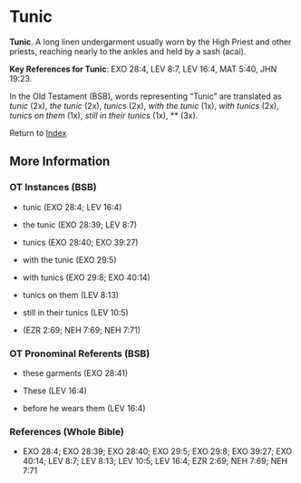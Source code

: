 # Tunic
**Tunic**. 
A long linen undergarment usually worn by the High Priest and other priests, reaching nearly to the ankles and held by a sash (acai). 


**Key References for Tunic**: 
EXO 28:4, LEV 8:7, LEV 16:4, MAT 5:40, JHN 19:23. 


In the Old Testament (BSB), words representing “Tunic” are translated as 
*tunic* (2x), *the tunic* (2x), *tunics* (2x), *with the tunic* (1x), *with tunics* (2x), *tunics on them* (1x), *still in their tunics* (1x), ** (3x). 




Return to [Index](00-Index.md)

## More Information

### OT Instances (BSB)

* tunic (EXO 28:4; LEV 16:4)

* the tunic (EXO 28:39; LEV 8:7)

* tunics (EXO 28:40; EXO 39:27)

* with the tunic (EXO 29:5)

* with tunics (EXO 29:8; EXO 40:14)

* tunics on them (LEV 8:13)

* still in their tunics (LEV 10:5)

*  (EZR 2:69; NEH 7:69; NEH 7:71)



### OT Pronominal Referents (BSB)

* these garments (EXO 28:41)

* These (LEV 16:4)

* before he wears them (LEV 16:4)



### References (Whole Bible)

* EXO 28:4; EXO 28:39; EXO 28:40; EXO 29:5; EXO 29:8; EXO 39:27; EXO 40:14; LEV 8:7; LEV 8:13; LEV 10:5; LEV 16:4; EZR 2:69; NEH 7:69; NEH 7:71



